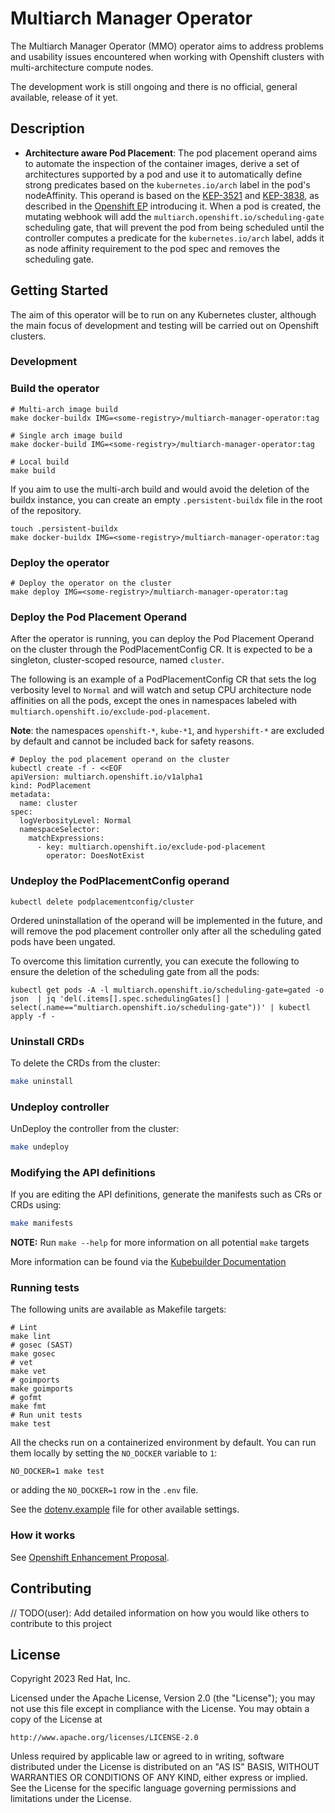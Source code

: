 # Multiarch Manager Operator

The Multiarch Manager Operator (MMO) operator aims to address problems and usability issues encountered when working with Openshift clusters with multi-architecture compute nodes.

The development work is still ongoing and there is no official, general available, release of it yet.

## Description

- **Architecture aware Pod Placement**: The pod placement operand aims to automate the 
  inspection of the container images, derive a set of architectures supported by a pod and use it to
  automatically define strong predicates based on the `kubernetes.io/arch` label in the pod's nodeAffinity. 
  This operand is based on the [KEP-3521](https://github.com/kubernetes/enhancements/blob/afad6f270c7ac2ae853f4d1b72c379a6c3c7c042/keps/sig-scheduling/3521-pod-scheduling-readiness/README.md) and
  [KEP-3838](https://github.com/kubernetes/enhancements/blob/afad6f270c7ac2ae853f4d1b72c379a6c3c7c042/keps/sig-scheduling/3838-pod-mutable-scheduling-directives/README.md), as
  described in the [Openshift EP](https://github.com/openshift/enhancements/blob/6cebc13f0672c601ebfae669ea4fc8ca632721b5/enhancements/multi-arch/multiarch-manager-operator.md) introducing it.
  When a pod is created, the mutating webhook will add the `multiarch.openshift.io/scheduling-gate` scheduling gate, that will
  prevent the pod from being scheduled until the controller computes a predicate for the `kubernetes.io/arch` label,
  adds it as node affinity requirement to the pod spec and removes the scheduling gate.

## Getting Started

The aim of this operator will be to run on any Kubernetes cluster, although the main focus of development and testing
will be carried out on Openshift clusters.


### Development

### Build the operator

```shell
# Multi-arch image build
make docker-buildx IMG=<some-registry>/multiarch-manager-operator:tag

# Single arch image build
make docker-build IMG=<some-registry>/multiarch-manager-operator:tag

# Local build
make build
```

If you aim to use the multi-arch build and would avoid the deletion of the buildx instance, you can
create an empty `.persistent-buildx` file in the root of the repository.

```shell
touch .persistent-buildx
make docker-buildx IMG=<some-registry>/multiarch-manager-operator:tag
```

### Deploy the operator

```shell
# Deploy the operator on the cluster
make deploy IMG=<some-registry>/multiarch-manager-operator:tag
```

### Deploy the Pod Placement Operand

After the operator is running, you can deploy the Pod Placement Operand on the cluster through the PodPlacementConfig CR.
It is expected to be a singleton, cluster-scoped resource, named `cluster`.

The following is an example of a PodPlacementConfig CR that sets the log verbosity level to `Normal` and 
will watch and setup CPU architecture node affinities on all the pods, except the ones in namespaces labeled with 
`multiarch.openshift.io/exclude-pod-placement`.

**Note**: the namespaces `openshift-*`, `kube-*1`, and `hypershift-*` are excluded by default and cannot be included back for
safety reasons.

```shell
# Deploy the pod placement operand on the cluster
kubectl create -f - <<EOF
apiVersion: multiarch.openshift.io/v1alpha1
kind: PodPlacement
metadata:
  name: cluster
spec:
  logVerbosityLevel: Normal
  namespaceSelector:
    matchExpressions:
      - key: multiarch.openshift.io/exclude-pod-placement
        operator: DoesNotExist
```

### Undeploy the PodPlacementConfig operand

```shell
kubectl delete podplacementconfig/cluster
```

Ordered uninstallation of the operand will be implemented in the future, and will remove the pod placement controller
only after all the scheduling gated pods have been ungated.

To overcome this limitation currently, you can execute the following to ensure the deletion of the scheduling gate 
from all the pods:
```shell
kubectl get pods -A -l multiarch.openshift.io/scheduling-gate=gated -o json  | jq 'del(.items[].spec.schedulingGates[] | select(.name=="multiarch.openshift.io/scheduling-gate"))' | kubectl apply -f -
```

### Uninstall CRDs
To delete the CRDs from the cluster:

```sh
make uninstall
```

### Undeploy controller

UnDeploy the controller from the cluster:

```sh
make undeploy
```

### Modifying the API definitions

If you are editing the API definitions, generate the manifests such as CRs or CRDs using:

```sh
make manifests
```

**NOTE:** Run `make --help` for more information on all potential `make` targets

More information can be found via the [Kubebuilder Documentation](https://book.kubebuilder.io/introduction.html)

### Running tests

The following units are available as Makefile targets:

```shell
# Lint
make lint
# gosec (SAST)
make gosec
# vet
make vet
# goimports
make goimports
# gofmt
make fmt
# Run unit tests
make test
```

All the checks run on a containerized environment by default. 
You can run them locally by setting the `NO_DOCKER` variable to `1`:

```shell
NO_DOCKER=1 make test
```

or adding the `NO_DOCKER=1` row in the `.env` file.

See the [dotenv.example](./dotenv.example) file for other available settings.

### How it works

See [Openshift Enhancement Proposal](https://github.com/openshift/enhancements/blob/6cebc13f0672c601ebfae669ea4fc8ca632721b5/enhancements/multi-arch/multiarch-manager-operator.md).


## Contributing
// TODO(user): Add detailed information on how you would like others to contribute to this project

## License

Copyright 2023 Red Hat, Inc.

Licensed under the Apache License, Version 2.0 (the "License");
you may not use this file except in compliance with the License.
You may obtain a copy of the License at

    http://www.apache.org/licenses/LICENSE-2.0

Unless required by applicable law or agreed to in writing, software
distributed under the License is distributed on an "AS IS" BASIS,
WITHOUT WARRANTIES OR CONDITIONS OF ANY KIND, either express or implied.
See the License for the specific language governing permissions and
limitations under the License.

